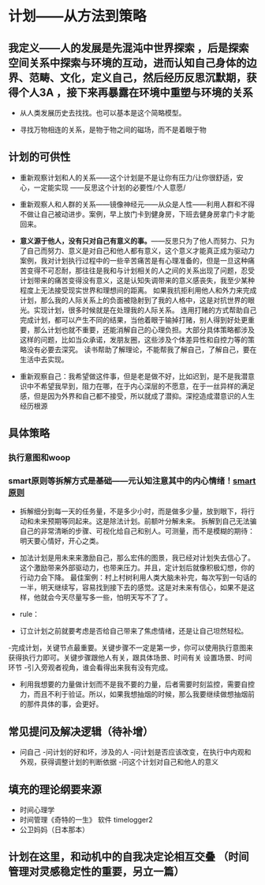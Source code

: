 # 计划——从方法到策略


## 我定义——人的发展是先混沌中世界探索 ，后是探索空间关系中探索与环境的互动，进而认知自己身体的边界、范畴、文化，定义自己，然后经历反思沉默期，获得个人3A ，接下来再暴露在环境中重塑与环境的关系

 - 从人类发展历史去找找。也可以基本是这个简略模型。

 - 寻找万物相连的关系，是物于物之间的磁场，而不是着眼于物

## 计划的可供性

 - 重新观察计划和人的关系——这个计划是不是让你有压力/让你很舒适，安心，一定能实现  ——反思这个计划的必要性/个人意愿/

 - 重新观察人和人群的关系——镜像神经元——从众是人性——利用人群和不得不做让自己被动进步。案例，早上放门卡到健身房，下班去健身房拿门卡才能回来。

 - **意义源于他人，没有只对自己有意义的事。**——反思只为了他人而努力、只为了自己而努力、意义是对自己和他人都有意义，这个意义才能真正成为驱动力
案例，我对计划执行过程中的一些辛苦痛苦是有心理准备的，但是一旦这种痛苦变得不可忍耐，那往往是我和与计划相关的人之间的关系出现了问题，忍受计划带来的痛苦变得没有意义，这是认知失调带来的意义感丧失，我至少某种程度上无法接受现实世界和理想间的距离。
如果我抗拒利用他人和外力来完成计划，那么我的人际关系上的负面被隐射到了我的人格中，这是对抗世界的眼光。实现计划，很多时候就是在处理我的人际关系。
连用打赌的方式帮助自己完成计划，都可以产生不同的结果，当他着眼于输掉打赌，别人得到好处更重要，那么计划也就不重要，还能消解自己的心理负担。大部分具体策略都涉及这样的问题，比如当众承诺，发朋友圈，这些涉及个体差异性和自控力等的策略没有必要去深究。
读书帮助了解理论，不能帮我了解自己，了解自己，要在生活中去实现。

 - 重新观察自己：我希望做这件事，但是老是做不好，比如迟到，是不是我潜意识中不希望我早到，阻力在哪，在于内心深层的不愿意，在于一丝异样的满足感，但是因为外界和自己都不接受，所以就成了潜抑。深挖造成潜意识的人生经历根源


## 具体策略

### 执行意图和woop


### smart原则等拆解方式是基础——元认知注意其中的内心情绪！[smart原则](https://zh.wikipedia.org/wiki/SMART%E5%8E%9F%E5%88%99)

 - 拆解细分到每一天的任务量，不是多少小时，而是做多少量，放到眼下，将行动和未来预期等同起来。这是除法计划。前额叶分解未来。
拆解到自己无法骗自己的非常清晰的步骤、可视化给自己和别人。可测量，而不是模糊的期待：明天要心情好，开心之类。
 - 加法计划是用未来来激励自己，那么宏伟的图景，我已经对计划失去信心了。这个激励带来外部驱动力，也带来压力。并且，定计划后就像积极幻想，你的行动力会下降。
最佳案例：村上村树利用人类大脑未补完，每次写到一句话的一半，明天继续写，容易找到接下去的感觉。这是对未来有信心，如果不是这样，他就会今天尽量写多一些，怕明天写不了了。


 - rule：

 - 订立计划之前就要考虑是否给自己带来了焦虑情绪，还是让自己坦然轻松。

 -完成计划，关键节点最重要。关键步骤不一定是第一步，你可以使用执行意图来获得执行力即可。关键步骤跟他人有关，跟具体场景、时间有关
设置场景、时间环节 
 -引入旁观者视角，谁会看得出来我有没有完成。

 - 利用我想要的力量做计划而不是我不要的力量，后者需要时刻监控，需要自控力，而且不利于验证。所以，如果我想抽烟的时候，那么我要继续做想抽烟前的那件具体的事，会更好。



## 常见提问及解决逻辑（待补增）

 - 问自己
 -问计划的好和坏，涉及的人
 -问计划是否应该改变，在执行中内观和外观，获得调整计划的判断依据
 -问这个计划对自己和他人的意义

## 填充的理论纲要来源

 - 时间心理学
 - 时间管理《奇特的一生》 软件  timelogger2
 - 公卫妈妈（日本那本）




## **计划在这里，和动机中的自我决定论相互交叠   （时间管理对灵感稳定性的重要，另立一篇）**
